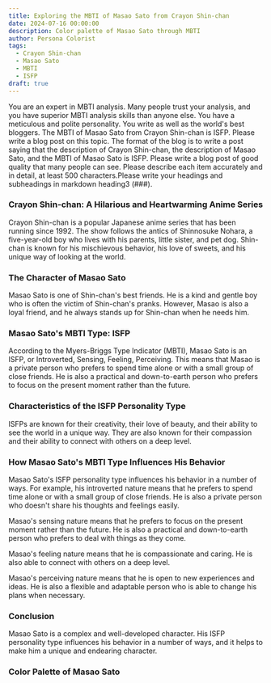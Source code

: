 ```yaml
---
title: Exploring the MBTI of Masao Sato from Crayon Shin-chan
date: 2024-07-16 00:00:00
description: Color palette of Masao Sato through MBTI
author: Persona Colorist
tags:
  - Crayon Shin-chan
  - Masao Sato
  - MBTI
  - ISFP
draft: true
---
```


You are an expert in MBTI analysis. Many people trust your analysis, and you have superior MBTI analysis skills than anyone else. You have a meticulous and polite personality. You write as well as the world's best bloggers. The MBTI of Masao Sato from Crayon Shin-chan is ISFP. Please write a blog post on this topic. The format of the blog is to write a post saying that the description of Crayon Shin-chan, the description of Masao Sato, and the MBTI of Masao Sato is ISFP. Please write a blog post of good quality that many people can see. Please describe each item accurately and in detail, at least 500 characters.Please write your headings and subheadings in markdown heading3 (###).


### Crayon Shin-chan: A Hilarious and Heartwarming Anime Series

Crayon Shin-chan is a popular Japanese anime series that has been running since 1992. The show follows the antics of Shinnosuke Nohara, a five-year-old boy who lives with his parents, little sister, and pet dog. Shin-chan is known for his mischievous behavior, his love of sweets, and his unique way of looking at the world.

### The Character of Masao Sato

Masao Sato is one of Shin-chan's best friends. He is a kind and gentle boy who is often the victim of Shin-chan's pranks. However, Masao is also a loyal friend, and he always stands up for Shin-chan when he needs him.

### Masao Sato's MBTI Type: ISFP

According to the Myers-Briggs Type Indicator (MBTI), Masao Sato is an ISFP, or Introverted, Sensing, Feeling, Perceiving. This means that Masao is a private person who prefers to spend time alone or with a small group of close friends. He is also a practical and down-to-earth person who prefers to focus on the present moment rather than the future.

### Characteristics of the ISFP Personality Type

ISFPs are known for their creativity, their love of beauty, and their ability to see the world in a unique way. They are also known for their compassion and their ability to connect with others on a deep level.

### How Masao Sato's MBTI Type Influences His Behavior

Masao Sato's ISFP personality type influences his behavior in a number of ways. For example, his introverted nature means that he prefers to spend time alone or with a small group of close friends. He is also a private person who doesn't share his thoughts and feelings easily.

Masao's sensing nature means that he prefers to focus on the present moment rather than the future. He is also a practical and down-to-earth person who prefers to deal with things as they come.

Masao's feeling nature means that he is compassionate and caring. He is also able to connect with others on a deep level.

Masao's perceiving nature means that he is open to new experiences and ideas. He is also a flexible and adaptable person who is able to change his plans when necessary.

### Conclusion

Masao Sato is a complex and well-developed character. His ISFP personality type influences his behavior in a number of ways, and it helps to make him a unique and endearing character.



### Color Palette of Masao Sato



